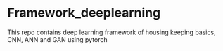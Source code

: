 # Framework_deeplearning
This repo contains deep learning framework of housing keeping basics, CNN, ANN and GAN using pytorch
